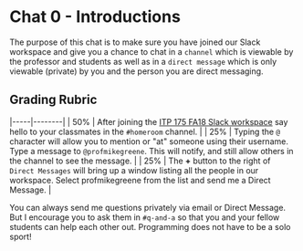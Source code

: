 # Chat 0 - Introductions

The purpose of this chat is to make sure you have joined our Slack workspace and give you a chance to chat in a `channel` which is viewable by the professor and students as well as in a `direct message` which is only viewable (private) by you and the person you are direct messaging.

## Grading Rubric

|-----|--------|
| 50% | After joining the [ITP 175 FA18 Slack workspace][1] say hello to your classmates in the `#homeroom` channel. |
| 25% | Typing the `@` character will allow you to mention or "at" someone using their username. Type a message to `@profmikegreene`. This will notify, and still allow others in the channel to see the message. |
| 25% | The **+** button to the right of `Direct Messages` will bring up a window listing all the people in our workspace. Select profmikegreene from the list and send me a Direct Message. |

You can always send me questions privately via email or Direct Message. But I encourage you to ask them in  `#q-and-a` so that you and your fellow students can help each other out. Programming does not have to be a solo sport!

[//]: # (References)
[1]: https://itp175fa18.slack.com
